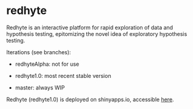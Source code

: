 redhyte
=======

Redhyte is an interactive platform for rapid exploration of data and hypothesis testing, epitomizing the novel idea of exploratory hypothesis testing.

Iterations (see branches):

* redhyteAlpha: not for use

* redhyte1.0: most recent stable version

* master: always WIP

Redhyte (redhyte1.0) is deployed on shinyapps.io, accessible [here](https://tohweizhong.shinyapps.io/redhyte/).